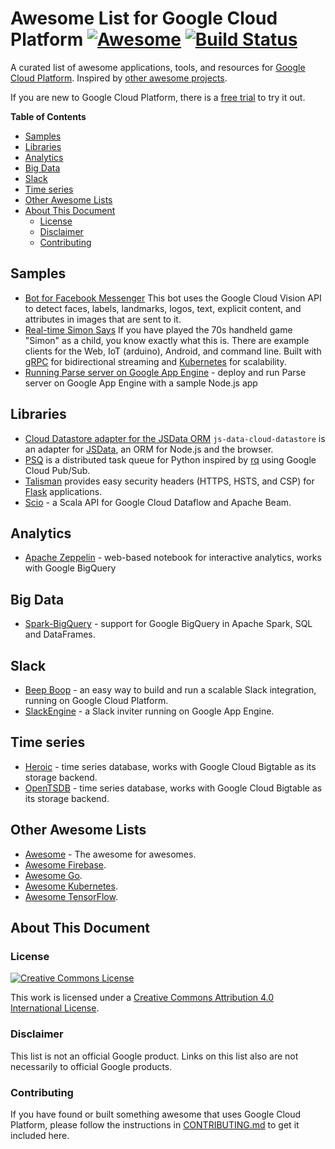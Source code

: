 # Awesome List for Google Cloud Platform [![Awesome](https://cdn.rawgit.com/sindresorhus/awesome/d7305f38d29fed78fa85652e3a63e154dd8e8829/media/badge.svg)](https://github.com/sindresorhus/awesome) [![Build Status](https://travis-ci.org/GoogleCloudPlatform/awesome-google-cloud.svg?branch=master)](https://travis-ci.org/GoogleCloudPlatform/awesome-google-cloud)

A curated list of awesome applications, tools, and resources for [Google
Cloud Platform](https://cloud.google.com).  Inspired by [other awesome
projects](https://github.com/sindresorhus/awesome).

If you are new to Google Cloud Platform, there is a [free
trial](https://cloud.google.com/free-trial/) to try it out.

<!-- START doctoc generated TOC please keep comment here to allow auto update -->
<!-- DON'T EDIT THIS SECTION, INSTEAD RE-RUN doctoc TO UPDATE -->
**Table of Contents**

- [Samples](#samples)
- [Libraries](#libraries)
- [Analytics](#analytics)
- [Big Data](#big-data)
- [Slack](#slack)
- [Time series](#time-series)
- [Other Awesome Lists](#other-awesome-lists)
- [About This Document](#about-this-document)
  - [License](#license)
  - [Disclaimer](#disclaimer)
  - [Contributing](#contributing)

<!-- END doctoc generated TOC please keep comment here to allow auto update -->

## Samples

- [Bot for Facebook Messenger](https://github.com/jshin49/fb-vision-bot) This
  bot uses the Google Cloud Vision API to detect faces, labels, landmarks, logos,
  text, explicit content, and attributes in images that are sent to it.
- [Real-time Simon Says](https://github.com/grpc-ecosystem/grpc-simon-says) If
  you have played the 70s handheld game "Simon" as a child, you know exactly what this is.
  There are example clients for the Web, IoT (arduino), Android, and command line.
  Built with [gRPC](grpc.io) for bidirectional streaming and [Kubernetes](k8s.io) for scalability.
- [Running Parse server on Google App
  Engine](https://cloud.google.com/nodejs/resources/frameworks/parse-server) -
  deploy and run Parse server on Google App Engine with a sample Node.js
  app

## Libraries

- [Cloud Datastore adapter for the JSData
  ORM](https://github.com/GoogleCloudPlatform/js-data-cloud-datastore)
  `js-data-cloud-datastore` is an adapter for [JSData](http://js-data.io), an
  ORM for Node.js and the browser.
- [PSQ](https://github.com/GoogleCloudPlatform/psq) is a distributed task queue for Python inspired by [rq](http://python-rq.org/) using Google Cloud Pub/Sub.
- [Talisman](https://github.com/GoogleCloudPlatform/flask-talisman) provides easy security headers (HTTPS, HSTS, and CSP) for [Flask](http://flask.pocoo.org/) applications.
- [Scio](https://github.com/spotify/scio) - a Scala API for Google Cloud
  Dataflow and Apache Beam.

## Analytics

- [Apache Zeppelin](http://zeppelin.apache.org/) - web-based notebook for
  interactive analytics, works with Google BigQuery

## Big Data

- [Spark-BigQuery](https://github.com/spotify/spark-bigquery) - support for
  Google BigQuery in Apache Spark, SQL and DataFrames.

## Slack

- [Beep Boop](https://beepboophq.com/) - an easy way to build and run a scalable
  Slack integration, running on Google Cloud Platform.
- [SlackEngine](https://github.com/thesandlord/SlackEngine) - a Slack inviter
  running on Google App Engine.

## Time series

- [Heroic](https://github.com/spotify/heroic) - time series database, works with
  Google Cloud Bigtable as its storage backend.
- [OpenTSDB](http://opentsdb.net/) - time series database, works with Google
  Cloud Bigtable as its storage backend.

## Other Awesome Lists

- [Awesome](https://github.com/sindresorhus/awesome) - The awesome for awesomes.
- [Awesome Firebase](https://github.com/afonsopacifer/awesome-firebase).
- [Awesome Go](https://github.com/avelino/awesome-go).
- [Awesome Kubernetes](https://github.com/ramitsurana/awesome-kubernetes).
- [Awesome TensorFlow](https://github.com/jtoy/awesome-tensorflow).


## About This Document

### License

[![Creative Commons License](https://i.creativecommons.org/l/by/4.0/88x31.png)](https://creativecommons.org/licenses/by/4.0/)

This work is licensed under a [Creative Commons Attribution 4.0 International License](https://creativecommons.org/licenses/by/4.0/).


### Disclaimer

This list is not an official Google product.  Links on this list also are not
necessarily to official Google products.


### Contributing

If you have found or built something awesome that uses Google Cloud
Platform, please follow the instructions in [CONTRIBUTING.md](CONTRIBUTING.md)
to get it included here.
